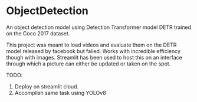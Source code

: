 # ObjectDetection
An object detection model using  Detection Transformer model DETR trained on the Coco 2017 dataset. 

This project was meant to load videos and evaluate them on the DETR model released by facebook but failed. Works with incredible efficiency though with images.
Streamlit has been used to host this on an interface through which a picture can either be updated or taken on the spot.

TODO:
1. Deploy on streamlit cloud.
2. Accomplish same task using YOLOv8
